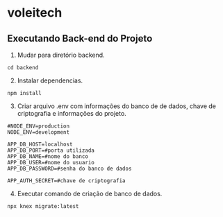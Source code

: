 # voleitech

## Executando Back-end do Projeto

1. Mudar para diretório backend.
```
cd backend
```
2. Instalar dependencias.
```
npm install
```
3. Criar arquivo .env com informações do banco de de dados, chave de criptografia e informações do projeto.
```
#NODE_ENV=production
NODE_ENV=development

APP_DB_HOST=localhost
APP_DB_PORT=#porta utilizada
APP_DB_NAME=#nome do banco
APP_DB_USER=#nome do usuario
APP_DB_PASSWORD=#senha do banco de dados

APP_AUTH_SECRET=#chave de criptografia
```
4. Executar comando de criação de banco de dados.
```
npx knex migrate:latest
```


